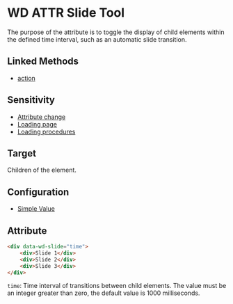 # WD ATTR Slide Tool

The purpose of the attribute is to toggle the display of child elements within the defined time interval, such as an automatic slide transition.

## Linked Methods

- [action](WD-JS-DOM-Tools#action)

## Sensitivity

- [Attribute change](WD-Attributes-Tools#attribute-change)
- [Loading page](WD-Attributes-Tools#loading-page)
- [Loading procedures](WD-Attributes-Tools#loading-procedures)

## Target

Children of the element.

## Configuration

- [Simple Value](WD-Attributes-Tools#simple-value)

## Attribute

```html
<div data-wd-slide="time">
	<div>Slide 1</div>
	<div>Slide 2</div>
	<div>Slide 3</div>
</div>
```

`time`: Time interval of transitions between child elements. The value must be an integer greater than zero, the default value is 1000 milliseconds.
